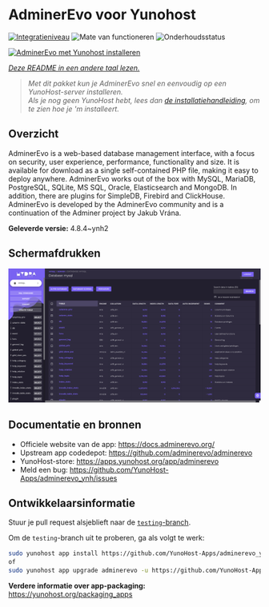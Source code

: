 <!--
NB: Deze README is automatisch gegenereerd door <https://github.com/YunoHost/apps/tree/master/tools/readme_generator>
Hij mag NIET handmatig aangepast worden.
-->

# AdminerEvo voor Yunohost

[![Integratieniveau](https://apps.yunohost.org/badge/integration/adminerevo)](https://ci-apps.yunohost.org/ci/apps/adminerevo/)
![Mate van functioneren](https://apps.yunohost.org/badge/state/adminerevo)
![Onderhoudsstatus](https://apps.yunohost.org/badge/maintained/adminerevo)

[![AdminerEvo met Yunohost installeren](https://install-app.yunohost.org/install-with-yunohost.svg)](https://install-app.yunohost.org/?app=adminerevo)

*[Deze README in een andere taal lezen.](./ALL_README.md)*

> *Met dit pakket kun je AdminerEvo snel en eenvoudig op een YunoHost-server installeren.*  
> *Als je nog geen YunoHost hebt, lees dan [de installatiehandleiding](https://yunohost.org/install), om te zien hoe je 'm installeert.*

## Overzicht

AdminerEvo is a web-based database management interface, with a focus on security, user experience, performance, functionality and size. It is available for download as a single self-contained PHP file, making it easy to deploy anywhere. AdminerEvo works out of the box with MySQL, MariaDB, PostgreSQL, SQLite, MS SQL, Oracle, Elasticsearch and MongoDB. In addition, there are plugins for SimpleDB, Firebird and ClickHouse. AdminerEvo is developed by the AdminerEvo community and is a continuation of the Adminer project by Jakub Vrána.

**Geleverde versie:** 4.8.4~ynh2

## Schermafdrukken

![Schermafdrukken van AdminerEvo](./doc/screenshots/screenshot.png)

## Documentatie en bronnen

- Officiele website van de app: <https://docs.adminerevo.org/>
- Upstream app codedepot: <https://github.com/adminerevo/adminerevo>
- YunoHost-store: <https://apps.yunohost.org/app/adminerevo>
- Meld een bug: <https://github.com/YunoHost-Apps/adminerevo_ynh/issues>

## Ontwikkelaarsinformatie

Stuur je pull request alsjeblieft naar de [`testing`-branch](https://github.com/YunoHost-Apps/adminerevo_ynh/tree/testing).

Om de `testing`-branch uit te proberen, ga als volgt te werk:

```bash
sudo yunohost app install https://github.com/YunoHost-Apps/adminerevo_ynh/tree/testing --debug
of
sudo yunohost app upgrade adminerevo -u https://github.com/YunoHost-Apps/adminerevo_ynh/tree/testing --debug
```

**Verdere informatie over app-packaging:** <https://yunohost.org/packaging_apps>
